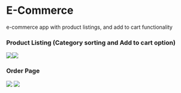 # E-Commerce
e-commerce app with product listings, and add to cart functionality

### Product Listing (Category sorting and Add to cart option)
![](http://i.giphy.com/BRAQrChPEJu3ddP81Z.gif)![](http://i.giphy.com/wo5eTFqcjEGI66wVf2.gif)

### Order Page 
![](http://i.giphy.com/RLkk0i3iGVpjexblhF.gif) ![](http://i.giphy.com/DquNxdEmthaTtylUNq.gif)
